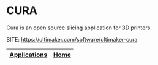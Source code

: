 # CURA

 Cura is an open source slicing application for 3D printers.

 SITE: https://ultimaker.com/software/ultimaker-cura

 | [Applications](https://portable-linux-apps.github.io/apps.html) | [Home](https://portable-linux-apps.github.io)
 | --- | --- |
